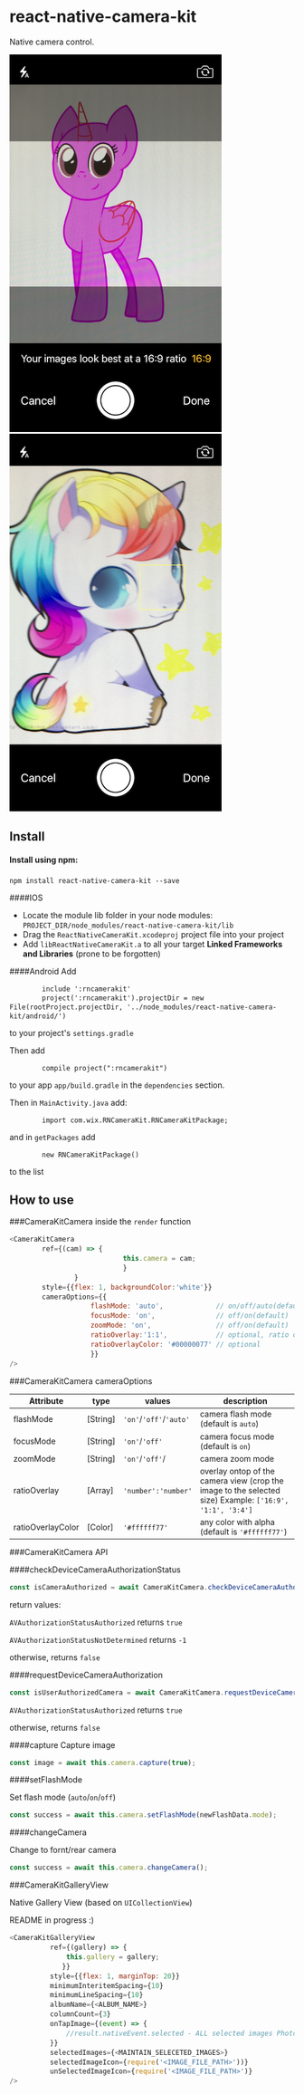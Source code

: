 # react-native-camera-kit

Native camera control.

![](img/crazyUnicorn.png)  ![](img/zoom.png)

## Install

#### Install using npm:
`npm install react-native-camera-kit --save`

####IOS
- Locate the module lib folder in your node modules: `PROJECT_DIR/node_modules/react-native-camera-kit/lib`
- Drag the `ReactNativeCameraKit.xcodeproj` project file into your project
- Add `libReactNativeCameraKit.a` to all your target **Linked Frameworks and Libraries** (prone to be forgotten) 

####Android
Add 

            include ':rncamerakit'
            project(':rncamerakit').projectDir = new File(rootProject.projectDir, '../node_modules/react-native-camera-kit/android/')
to your project's `settings.gradle`

Then add 

            compile project(":rncamerakit")
to your app `app/build.gradle` in the `dependencies` section.

Then in `MainActivity.java` add:

            import com.wix.RNCameraKit.RNCameraKitPackage;
and in `getPackages` add 

            new RNCameraKitPackage() 
to the list


## How to use

###CameraKitCamera inside the `render` function
```javascript
<CameraKitCamera
        ref={(cam) => {
        					this.camera = cam;
        					}
        		}
        style={{flex: 1, backgroundColor:'white'}}
        cameraOptions={{
                    flashMode: 'auto',             // on/off/auto(default)
                    focusMode: 'on',               // off/on(default)
                    zoomMode: 'on',                // off/on(default)
                    ratioOverlay:'1:1',            // optional, ratio overlay on the camera and crop the image seamlessly 
                    ratioOverlayColor: '#00000077' // optional
                    }}
/>
```
###CameraKitCamera cameraOptions

Attribute | type | values | description
-------- | ----- | ------ | ------------
flashMode | [String] | `'on'`/`'off'`/`'auto'` | camera flash mode (default is `auto`)
focusMode | [String] | `'on'`/`'off'` | camera focus mode (default is `on`)
zoomMode | [String] | `'on'`/`'off'`/ | camera zoom mode 
ratioOverlay | [Array] | `'number':'number'` | overlay ontop of the camera view (crop the image to the selected size) Example: `['16:9', '1:1', '3:4']`
ratioOverlayColor | [Color] | `'#ffffff77'` | any color with alpha (default is ```'#ffffff77'```)


###CameraKitCamera API

####checkDeviceCameraAuthorizationStatus
```javascript
const isCameraAuthorized = await CameraKitCamera.checkDeviceCameraAuthorizationStatus();
```
return values:

`AVAuthorizationStatusAuthorized` returns `true`

`AVAuthorizationStatusNotDetermined` returns `-1`

otherwise, returns ```false```

####requestDeviceCameraAuthorization
```javascript
const isUserAuthorizedCamera = await CameraKitCamera.requestDeviceCameraAuthorization();
```
`AVAuthorizationStatusAuthorized` returns `true`

otherwise, returns `false`


####capture
Capture image

```javascript
const image = await this.camera.capture(true);
```

####setFlashMode

Set flash mode (`auto`/`on`/`off`)

```javascript
const success = await this.camera.setFlashMode(newFlashData.mode);
```

####changeCamera

Change to fornt/rear camera

```javascript
const success = await this.camera.changeCamera();
```

###CameraKitGalleryView

Native Gallery View (based on `UICollectionView`)

README in progress :)

```javascript
<CameraKitGalleryView
          ref={(gallery) => {
              this.gallery = gallery;
             }}
          style={{flex: 1, marginTop: 20}}
          minimumInteritemSpacing={10}
          minimumLineSpacing={10}
          albumName={<ALBUM_NAME>}
          columnCount={3}
          onTapImage={(event) => {
              //result.nativeEvent.selected - ALL selected images Photos Framework ids
          }}
          selectedImages={<MAINTAIN_SELECETED_IMAGES>}
          selectedImageIcon={require('<IMAGE_FILE_PATH>'))}
          unSelectedImageIcon={require('<IMAGE_FILE_PATH>')}
/>
```

